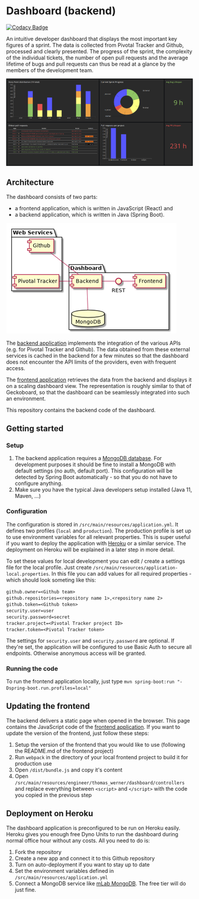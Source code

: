 # Dashboard (backend)

[![Codacy Badge](https://api.codacy.com/project/badge/Grade/665569bd135b463cb093a05aa401e807)](https://app.codacy.com/app/huddeldaddel/dashboard-backend?utm_source=github.com&utm_medium=referral&utm_content=huddeldaddel/dashboard-backend&utm_campaign=Badge_Grade_Dashboard)

An intuitive developer dashboard that displays the most important key figures of a sprint. The data is collected from 
Pivotal Tracker and Github, processed and clearly presented. The progress of the sprint, the complexity of the 
individual tickets, the number of open pull requests and the average lifetime of bugs and pull requests can thus be read
at a glance by the members of the development team. 

![Screenshot](/docs/images/Dashboard-full.png)

## Architecture

The dashboard consists of two parts: 

* a frontend application, which is written in JavaScript (React) and
* a backend application, which is written in Java (Spring Boot).

![UML Component Diagram](/docs/images/architecture.png)

The [backend application](https://github.com/huddeldaddel/dashboard-backend) implements the integration of the various
APIs (e.g. for Pivotal Tracker and Github). The data obtained from these external services is cached in the backend for
a few minutes so that the dashboard does not encounter the API limits of the providers, even with frequent access. 

The [frontend application](https://github.com/huddeldaddel/dashboard-frontend) retrieves the data from the backend and
displays it on a scaling dashboard view. The representation is roughly similar to that of Geckoboard, so that the
dashboard can be seamlessly integrated into such an environment.

This repository contains the backend code of the dashboard.

## Getting started

### Setup

1) The backend application requires a [MongoDB database](https://mongodb.com). For development purposes it should be 
fine to install a MongoDB with default settings (no auth, default port). This configuration will be detected by Spring
Boot automatically - so that you do not have to configure anything.
2) Make sure you have the typical Java developers setup installed (Java 11, Maven, ...)

### Configuration

The configuration is stored in `/src/main/resources/application.yml`. It defines two profiles (`local` and 
`production`). The production profile is set up to use environment variables for all relevant properties. This is super
useful if you want to deploy the application with [Heroku](https://www.heroku.com) or a similar service. The deployment
on Heroku will be explained in a later step in more detail.

To set these values for local development you can edit / create a settings file for the local profile. Just create
`/src/main/resources/application-local.properties`. In this file you can add values for all required properties - which
should look someting like this:  

`github.owner=<Github team>`  
`github.repositories=<repository name 1>,<repository name 2>`  
`github.token=<Github token>`  
`security.user=user`  
`security.password=secret`  
`tracker.project=<Pivotal Tracker project ID>`  
`tracker.token=<Pivotal Tracker token>`

The settings for `security.user` and `security.password` are optional. If they're set, the application will be 
configured to use Basic Auth to secure all endpoints. Otherwise anonymous access will be granted.

### Running the code

To run the frontend application locally, just type `mvn spring-boot:run "-Dspring-boot.run.profiles=local"`

## Updating the frontend

The backend delivers a static page when opened in the browser. This page contains the JavaScript code of the 
[frontend application](https://github.com/huddeldaddel/dashboard-frontend). If you want to update the version of the
frontend, just follow these steps:

1) Setup the version of the frontend that you would like to use (following the README.md of the frontend project)
2) Run `webpack` in the directory of your local frontend project to build it for production use
3) Open `/dist/bundle.js` and copy it's content
4) Open `/src/main/resources/engineer/thomas_werner/dashboard/controllers` and replace everything between `<script>` 
   and `</script>` with the code you copied in the previous step

## Deployment on Heroku

The dashboard application is preconfigured to be run on Heroku easily. Heroku gives you enough free Dyno Units to run 
the dashboard during normal office hour without any costs. All you need to do is:

1) Fork the repository
2) Create a new app and connect it to this Github repository
3) Turn on auto-deployment if you want to stay up to date
4) Set the environment variables defined in `/src/main/resources/application.yml`
5) Connect a MongoDB service like [mLab MongoDB](https://elements.heroku.com/addons/mongolab). The free tier will do 
   just fine.